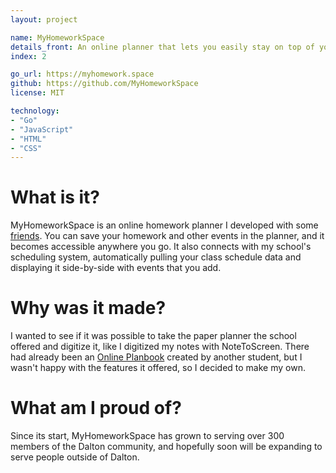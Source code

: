 ```yaml
---
layout: project

name: MyHomeworkSpace
details_front: An online planner that lets you easily stay on top of your homework and tests. It synchronizes with the cloud, so you can access it anywhere you have an Internet connection.
index: 2

go_url: https://myhomework.space
github: https://github.com/MyHomeworkSpace
license: MIT

technology:
- "Go"
- "JavaScript"
- "HTML"
- "CSS"
---
```

# What is it?
MyHomeworkSpace is an online homework planner I developed with some [friends](https://myhomework.space/about.html). You can save your homework and other events in the planner, and it becomes accessible anywhere you go. It also connects with my school's scheduling system, automatically pulling your class schedule data and displaying it side-by-side with events that you add.

# Why was it made?
I wanted to see if it was possible to take the paper planner the school offered and digitize it, like I digitized my notes with NoteToScreen. There had already been an [Online Planbook](https://github.com/davish/Planbook) created by another student, but I wasn't happy with the features it offered, so I decided to make my own.

# What am I proud of?
Since its start, MyHomeworkSpace has grown to serving over 300 members of the Dalton community, and hopefully soon will be expanding to serve people outside of Dalton.